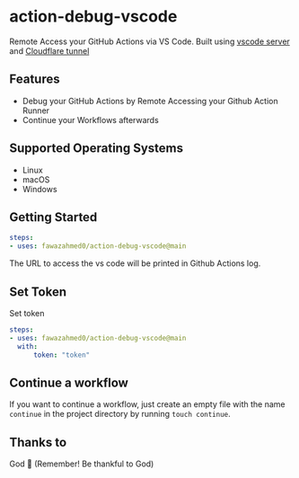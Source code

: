 # action-debug-vscode
Remote Access your GitHub Actions via VS Code.
Built using [vscode server](https://code.visualstudio.com/docs/remote/vscode-server) and [Cloudflare tunnel](https://developers.cloudflare.com/cloudflare-one/connections/connect-networks/do-more-with-tunnels/trycloudflare/)

## Features

- Debug your GitHub Actions by Remote Accessing your Github Action Runner
- Continue your Workflows afterwards


## Supported Operating Systems

- Linux
- macOS
- Windows


## Getting Started

```yaml
steps:
- uses: fawazahmed0/action-debug-vscode@main
```

The URL to access the vs code will be printed in Github Actions log.

## Set Token

Set token

```yaml
steps:
- uses: fawazahmed0/action-debug-vscode@main
  with:
      token: "token"
```


## Continue a workflow

If you want to continue a workflow, just create an empty file with the name `continue` in the project directory by running `touch continue`.

## Thanks to

God 🙏 (Remember! Be thankful to God)
